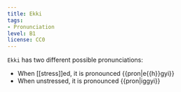 ```yaml
---
title: Ekki
tags:
- Pronunciation
level: B1
license: CC0
---
```


`Ekki` has two different possible pronunciations:

* When [[stress]]ed, it is pronounced {{pron|e{{h}}gyi}}
* When unstressed, it is pronounced {{pron|iggyi}}

